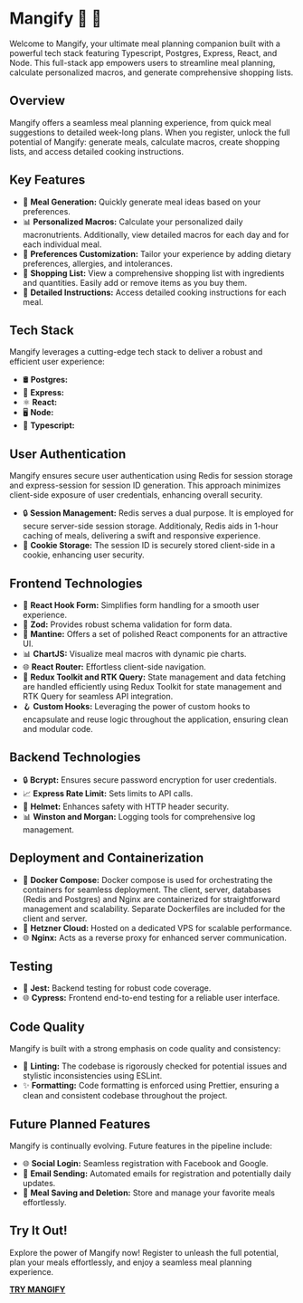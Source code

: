 # Mangify 🥗 🚀

Welcome to Mangify, your ultimate meal planning companion built with a powerful tech stack featuring Typescript, Postgres, Express, React, and Node. This full-stack app empowers users to streamline meal planning, calculate personalized macros, and generate comprehensive shopping lists.

## Overview

Mangify offers a seamless meal planning experience, from quick meal suggestions to detailed week-long plans. When you register, unlock the full potential of Mangify: generate meals, calculate macros, create shopping lists, and access detailed cooking instructions.

## Key Features

- 🍲 **Meal Generation:** Quickly generate meal ideas based on your preferences. 
- 📊 **Personalized Macros:** Calculate your personalized daily macronutrients. Additionally, view detailed macros for each day and for each individual meal.
- 🌿 **Preferences Customization:** Tailor your experience by adding dietary preferences, allergies, and intolerances.
- 📝 **Shopping List:** View a comprehensive shopping list with ingredients and quantities. Easily add or remove items as you buy them.
- 📖 **Detailed Instructions:** Access detailed cooking instructions for each meal.

## Tech Stack

Mangify leverages a cutting-edge tech stack to deliver a robust and efficient user experience:

- 🛢️ **Postgres:** 
- 📡 **Express:** 
- ⚛️ **React:** 
- 🖥️ **Node:** 
- 🔄 **Typescript:** 

## User Authentication

Mangify ensures secure user authentication using Redis for session storage and express-session for session ID generation. This approach minimizes client-side exposure of user credentials, enhancing overall security.

- 🔒 **Session Management:** Redis serves a dual purpose. It is employed for secure server-side session storage. Additionaly, Redis aids in 1-hour caching of meals, delivering a swift and responsive experience.
- 🍪 **Cookie Storage:** The session ID is securely stored client-side in a cookie, enhancing user security. 

## Frontend Technologies

- 🎣 **React Hook Form:** Simplifies form handling for a smooth user experience.
- 🔐 **Zod:** Provides robust schema validation for form data.
- 🎨 **Mantine:** Offers a set of polished React components for an attractive UI.
- 📊 **ChartJS:** Visualize meal macros with dynamic pie charts.
- 🌐 **React Router:** Effortless client-side navigation.
- 🚀 **Redux Toolkit and RTK Query:** State management and data fetching are handled efficiently using Redux Toolkit for state management and RTK Query for seamless API integration.
- 🪝 **Custom Hooks:** Leveraging the power of custom hooks to encapsulate and reuse logic throughout the application, ensuring clean and modular code.

## Backend Technologies

- 🔒 **Bcrypt:** Ensures secure password encryption for user credentials.
- 📈 **Express Rate Limit:** Sets limits to API calls. 
- 🧹 **Helmet:** Enhances safety with HTTP header security.
- 📊 **Winston and Morgan:** Logging tools for comprehensive log management.

## Deployment and Containerization

- 🐳 **Docker Compose:** Docker compose is used for orchestrating the containers for seamless deployment. The client, server, databases (Redis and Postgres) and Nginx are containerized for straightforward management and scalability. Separate Dockerfiles are included for the client and server.
- 🚀 **Hetzner Cloud:** Hosted on a dedicated VPS for scalable performance.
- 🌐 **Nginx:** Acts as a reverse proxy for enhanced server communication.

## Testing

- 🧪 **Jest:** Backend testing for robust code coverage.
- 🌐 **Cypress:** Frontend end-to-end testing for a reliable user interface.

## Code Quality

Mangify is built with a strong emphasis on code quality and consistency:

- 🚨 **Linting:** The codebase is rigorously checked for potential issues and stylistic inconsistencies using ESLint.
- ✨ **Formatting:** Code formatting is enforced using Prettier, ensuring a clean and consistent codebase throughout the project.

## Future Planned Features

Mangify is continually evolving. Future features in the pipeline include:

- 🌐 **Social Login:** Seamless registration with Facebook and Google.
- 📧 **Email Sending:** Automated emails for registration and potentially daily updates.
- 💾 **Meal Saving and Deletion:** Store and manage your favorite meals effortlessly.

## Try It Out!

Explore the power of Mangify now! Register to unleash the full potential, plan your meals effortlessly, and enjoy a seamless meal planning experience.

[**TRY MANGIFY**](https://www.mangify.org)
